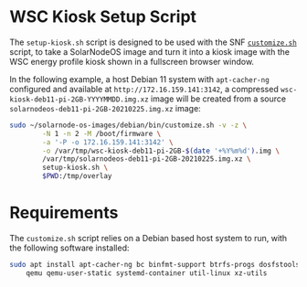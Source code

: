 # WSC Kiosk Setup Script

The `setup-kiosk.sh` script is designed to be used with the SNF [`customize.sh`][customize] script,
to take a SolarNodeOS image and turn it into a kiosk image with the WSC energy profile kiosk shown
in a fullscreen browser window.

In the following example, a host Debian 11 system with `apt-cacher-ng` configured and available
at `http://172.16.159.141:3142`, a compressed `wsc-kiosk-deb11-pi-2GB-YYYYMMDD.img.xz` image will
be created from a source `solarnodeos-deb11-pi-2GB-20210225.img.xz` image:

```sh
sudo ~/solarnode-os-images/debian/bin/customize.sh -v -z \
        -N 1 -n 2 -M /boot/firmware \
        -a '-P -o 172.16.159.141:3142' \
        -o /var/tmp/wsc-kiosk-deb11-pi-2GB-$(date '+%Y%m%d').img \
        /var/tmp/solarnodeos-deb11-pi-2GB-20210225.img.xz \
        setup-kiosk.sh \
        $PWD:/tmp/overlay
```

# Requirements

The `customize.sh` script relies on a Debian based host system to run, with the following software
installed:

```sh
sudo apt install apt-cacher-ng bc binfmt-support btrfs-progs dosfstools e2fsprogs mtools \
	qemu qemu-user-static systemd-container util-linux xz-utils
```

[customize]: https://github.com/SolarNetwork/solarnode-os-images/blob/master/debian/bin/customize.sh
